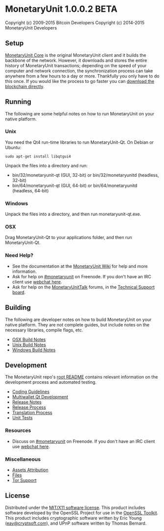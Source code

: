 MonetaryUnit 1.0.0.2 BETA
=====================

Copyright (c) 2009-2015 Bitcoin Developers
Copyright (c) 2014-2015 MonetaryUnit Developers


Setup
---------------------
[MonetaryUnit Core](http://monetaryunit.org/) is the original MonetaryUnit client and it builds the backbone of the network. However, it downloads and stores the entire history of MonetaryUnit transactions; depending on the speed of your computer and network connection, the synchronization process can take anywhere from a few hours to a day or more. Thankfully you only have to do this once. If you would like the process to go faster you can [download the blockchain directly](bootstrap.md).

Running
---------------------
The following are some helpful notes on how to run MonetaryUnit on your native platform.

### Unix

You need the Qt4 run-time libraries to run MonetaryUnit-Qt. On Debian or Ubuntu:

	sudo apt-get install libqtgui4

Unpack the files into a directory and run:

- bin/32/monetaryunit-qt (GUI, 32-bit) or bin/32/monetaryunitd (headless, 32-bit)
- bin/64/monetaryunit-qt (GUI, 64-bit) or bin/64/monetaryunitd (headless, 64-bit)



### Windows

Unpack the files into a directory, and then run monetaryunit-qt.exe.

### OSX

Drag MonetaryUnit-Qt to your applications folder, and then run MonetaryUnit-Qt.

### Need Help?

* See the documentation at the [MonetaryUnit Wiki](https://en.monetaryunit.it/wiki/Main_Page)
for help and more information.
* Ask for help on [#monetaryunit](http://webchat.freenode.net?channels=monetaryunit) on Freenode. If you don't have an IRC client use [webchat here](http://webchat.freenode.net?channels=monetaryunit).
* Ask for help on the [MonetaryUnitTalk](https://monetaryunittalk.org/) forums, in the [Technical Support board](https://monetaryunittalk.org/index.php?board=4.0).

Building
---------------------
The following are developer notes on how to build MonetaryUnit on your native platform. They are not complete guides, but include notes on the necessary libraries, compile flags, etc.

- [OSX Build Notes](build-osx.md)
- [Unix Build Notes](build-unix.md)
- [Windows Build Notes](build-msw.md)

Development
---------------------
The MonetaryUnit repo's [root README](https://github.com/monetaryunit/MUE-Src/blob/master/README.md) contains relevant information on the development process and automated testing.

- [Coding Guidelines](coding.md)
- [Multiwallet Qt Development](multiwallet-qt.md)
- [Release Notes](release-notes.md)
- [Release Process](release-process.md)
- [Translation Process](translation_process.md)
- [Unit Tests](unit-tests.md)

### Resources
* Discuss on [#monetaryunit](http://webchat.freenode.net/?channels=monetaryunit) on Freenode. If you don't have an IRC client use [webchat here](http://webchat.freenode.net/?channels=monetaryunit).

### Miscellaneous
- [Assets Attribution](assets-attribution.md)
- [Files](files.md)
- [Tor Support](tor.md)

License
---------------------
Distributed under the [MIT/X11 software license](http://www.opensource.org/licenses/mit-license.php).
This product includes software developed by the OpenSSL Project for use in the [OpenSSL Toolkit](http://www.openssl.org/). This product includes
cryptographic software written by Eric Young ([eay@cryptsoft.com](mailto:eay@cryptsoft.com)), and UPnP software written by Thomas Bernard.
